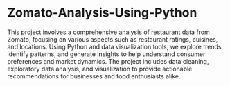# Zomato-Analysis-Using-Python
This project involves a comprehensive analysis of restaurant data from Zomato, focusing on various aspects such as restaurant ratings, cuisines, and locations. Using Python and data visualization tools, we explore trends, identify patterns, and generate insights to help understand consumer preferences and market dynamics. The project includes data cleaning, exploratory data analysis, and visualization to provide actionable recommendations for businesses and food enthusiasts alike.
